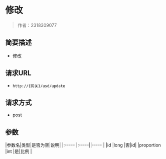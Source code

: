 # 修改

> 作者：2318309077

## 简要描述

- 修改

## 请求URL
- ` http://{网关}/usd/update `
  
## 请求方式
- post

## 参数
|参数名|类型|是否为空|说明|
|:-----  |:-----||-----                           |
|id |long    |否|id|
|proportion |int   |是|比例 |